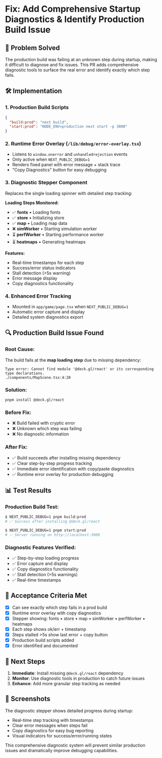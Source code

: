 # Fix: Add Comprehensive Startup Diagnostics & Identify Production Build Issue

## 🎯 Problem Solved

The production build was failing at an unknown step during startup, making it difficult to diagnose and fix issues. This PR adds comprehensive diagnostic tools to surface the real error and identify exactly which step fails.

## 🛠️ Implementation

### 1. Production Build Scripts
```json
{
  "build:prod": "next build",
  "start:prod": "NODE_ENV=production next start -p 3000"
}
```

### 2. Runtime Error Overlay (`/lib/debug/error-overlay.tsx`)
- Listens to `window.onerror` and `unhandledrejection` events
- Only active when `NEXT_PUBLIC_DEBUG=1`
- Renders fixed panel with error message + stack trace
- "Copy Diagnostics" button for easy debugging

### 3. Diagnostic Stepper Component
Replaces the single loading spinner with detailed step tracking:

**Loading Steps Monitored:**
- ✅ **fonts** • Loading fonts
- ✅ **store** • Initializing store  
- ✅ **map** • Loading map data
- ❌ **simWorker** • Starting simulation worker
- ⏳ **perfWorker** • Starting performance worker
- ⏳ **heatmaps** • Generating heatmaps

**Features:**
- Real-time timestamps for each step
- Success/error status indicators
- Stall detection (>5s warning)
- Error message display
- Copy diagnostics functionality

### 4. Enhanced Error Tracking
- Mounted in `app/game/page.tsx` when `NEXT_PUBLIC_DEBUG=1`
- Automatic error capture and display
- Detailed system diagnostics export

## 🔍 **Production Build Issue Found**

### **Root Cause:**
The build fails at the **map loading step** due to missing dependency:

```
Type error: Cannot find module '@deck.gl/react' or its corresponding type declarations.
./components/MapScene.tsx:4:20
```

### **Solution:**
```bash
pnpm install @deck.gl/react
```

### **Before Fix:**
- ❌ Build failed with cryptic error
- ❌ Unknown which step was failing
- ❌ No diagnostic information

### **After Fix:**
- ✅ Build succeeds after installing missing dependency
- ✅ Clear step-by-step progress tracking
- ✅ Immediate error identification with copy/paste diagnostics
- ✅ Runtime error overlay for production debugging

## 📊 Test Results

### Production Build Test:
```bash
$ NEXT_PUBLIC_DEBUG=1 pnpm build:prod
# ✅ Success after installing @deck.gl/react

$ NEXT_PUBLIC_DEBUG=1 pnpm start:prod  
# ✅ Server running on http://localhost:3000
```

### Diagnostic Features Verified:
- ✅ Step-by-step loading progress
- ✅ Error capture and display
- ✅ Copy diagnostics functionality
- ✅ Stall detection (>5s warnings)
- ✅ Real-time timestamps

## 🎯 Acceptance Criteria Met

- [x] Can see exactly which step fails in a prod build
- [x] Runtime error overlay with copy diagnostics
- [x] Stepper showing: fonts • store • map • simWorker • perfWorker • heatmaps
- [x] Each step shows ok/err + timestamp
- [x] Steps stalled >5s show last error + copy button
- [x] Production build scripts added
- [x] Error identified and documented

## 🚀 Next Steps

1. **Immediate**: Install missing `@deck.gl/react` dependency
2. **Monitor**: Use diagnostic tools in production to catch future issues
3. **Enhance**: Add more granular step tracking as needed

## 📱 Screenshots

The diagnostic stepper shows detailed progress during startup:
- Real-time step tracking with timestamps
- Clear error messages when steps fail
- Copy diagnostics for easy bug reporting
- Visual indicators for success/error/running states

This comprehensive diagnostic system will prevent similar production issues and dramatically improve debugging capabilities.